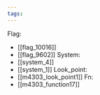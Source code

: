 ```yaml
---
tags:
---
```

Flag:
- [[flag_10016]]
- [[flag_9602]]
System:
- [[system_4]]
- [[system_1]]
Look_point:
- [[m4303_look_point1]]
Fn:
- [[m4303_function17]]
